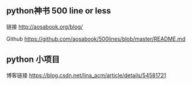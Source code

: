 ## python神书 500 line or less
链接 http://aosabook.org/blog/

Github https://github.com/aosabook/500lines/blob/master/README.md

## python 小项目
博客链接 https://blog.csdn.net/lina_acm/article/details/54581721
